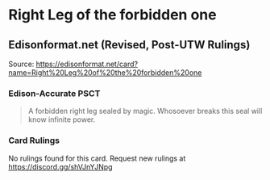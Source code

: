 # Right Leg of the forbidden one

## Edisonformat.net (Revised, Post-UTW Rulings)

Source: https://edisonformat.net/card?name=Right%20Leg%20of%20the%20forbidden%20one

### Edison-Accurate PSCT

> A forbidden right leg sealed by magic. Whosoever breaks this seal will know infinite power.

### Card Rulings

No rulings found for this card. Request new rulings at https://discord.gg/shVJnYJNpg
            